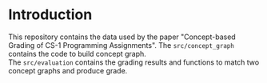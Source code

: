 # Introduction

This repository contains the data used by the paper "Concept-based Grading of CS-1 Programming Assignments".
The `src/concept_graph` contains the code to build concept graph.  
The `src/evaluation` contains the grading results and functions to match two concept graphs and produce grade.
